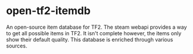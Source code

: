 # open-tf2-itemdb
An open-source item database for TF2. The steam webapi provides a way to get all possible items in TF2. It isn't complete however, the items only show their default quality.
This database is enriched through various sources. 
